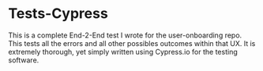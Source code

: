 # Tests-Cypress
This is a complete End-2-End test I wrote for the user-onboarding repo. This tests all the errors and all other possibles outcomes within that UX. It is extremely thorough, yet simply written using Cypress.io for the testing software.
